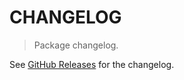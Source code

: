# CHANGELOG

> Package changelog.

See [GitHub Releases](https://github.com/stdlib-js/math-iter-special-exp2/releases) for the changelog.
